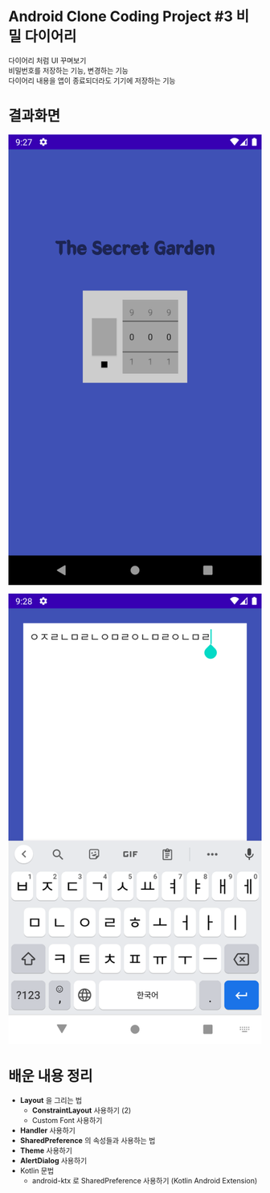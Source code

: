 # Android Clone Coding Project #3 비밀 다이어리
다이어리 처럼 UI 꾸며보기
</br>
비밀번호를 저장하는 기능, 변경하는 기능
</br>
다이어리 내용을 앱이 종료되더라도 기기에 저장하는 기능
</br>

# 결과화면

![1](./screenshot/1.png)

![2](./screenshot/2.png)

# 배운 내용 정리

- **Layout** 을 그리는 법
  - **ConstraintLayout** 사용하기 (2)
  - Custom Font 사용하기
- **Handler** 사용하기
- **SharedPreference** 의 속성들과 사용하는 법
- **Theme** 사용하기
- **AlertDialog** 사용하기
- Kotlin 문법
  - android-ktx 로 SharedPreference 사용하기 (Kotlin Android Extension)

